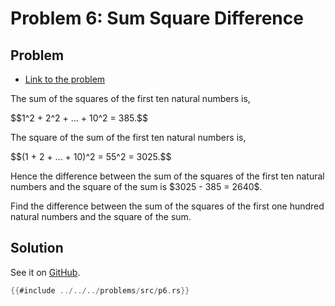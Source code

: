 # Problem 6: Sum Square Difference

## Problem

- [Link to the problem](https://projecteuler.net/problem=6)

<div class="problem_content" role="problem">
<p>The sum of the squares of the first ten natural numbers is,</p>
$$1^2 + 2^2 + ... + 10^2 = 385.$$
<p>The square of the sum of the first ten natural numbers is,</p>
$$(1 + 2 + ... + 10)^2 = 55^2 = 3025.$$
<p>Hence the difference between the sum of the squares of the first ten natural numbers and the square of the sum is $3025 - 385 = 2640$.</p>
<p>Find the difference between the sum of the squares of the first one hundred natural numbers and the square of the sum.</p>
</div>

## Solution

See it on [GitHub](https://github.com/isitreallyalive/euler/blob/main/problems/src/p6.rs).

```rs
{{#include ../../../problems/src/p6.rs}}
```